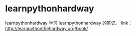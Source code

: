 # learnpythonhardway
learnpythonhardway
学习 learnpythonhardway 的笔记。
link：http://learnpythonthehardway.org/book/
